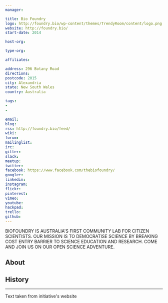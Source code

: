 ```yaml
---
manager:

title: Bio Foundry
logo: http://foundry.bio/wp-content/themes/TrendyRoom/content/logo.png
website: http://foundry.bio/
start-date: 2014

host-org:

type-org:

affiliates:

address: 296 Botany Road
directions:
postcode: 2015
city: Alexandria
state: New South Wales
country: Australia

tags:
-
-

email:
blog:
rss: http://foundry.bio/feed/
wiki:
forum:
mailinglist:
irc:
gitter:
slack:
meetup:
twitter:
facebook: https://www.facebook.com/thebiofoundry/
google+:
linkedin:
instagram:
flickr:
pinterest:
vimeo:
youtube:
hackpad:
trello:
github:
---
```

BIOFOUNDRY IS AUSTRALIA'S FIRST COMMUNITY LAB FOR CITIZEN SCIENTISTS. OUR MISSION IS TO DEMOCRATISE SCIENCE BY BREAKING COST ENTRY BARRIER TO SCIENCE EDUCATION AND RESEARCH. COME AND JOIN US ON OUR OPEN SCIENCE ADVENTURE.

## About

## History

---
Text taken from initiative's website
